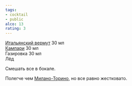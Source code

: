 ```yaml
---
tags:
- cocktail
- public
alco: 13
rating: 3
---
```


[Итальянский вермут](%D0%98%D1%82%D0%B0%D0%BB%D1%8C%D1%8F%D0%BD%D1%81%D0%BA%D0%B8%D0%B9%20%D0%B2%D0%B5%D1%80%D0%BC%D1%83%D1%82.md) 30 мл  
[Кампари](%D0%9A%D0%B0%D0%BC%D0%BF%D0%B0%D1%80%D0%B8.md) 30 мл  
Газировка 30 мл  
Лёд

Смешать все в бокале.

Полегче чем [Милано-Торино](%D0%9C%D0%B8%D0%BB%D0%B0%D0%BD%D0%BE-%D0%A2%D0%BE%D1%80%D0%B8%D0%BD%D0%BE.md), но все равно жестковато.
